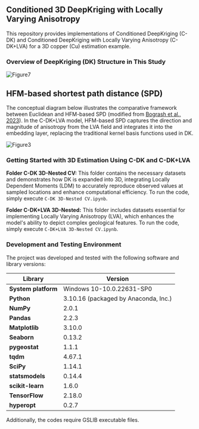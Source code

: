 ## Conditioned 3D DeepKriging with Locally Varying Anisotropy

This repository provides implementations of Conditioned DeepKriging (C-DK) and Conditioned DeepKriging with Locally Varying Anisotropy (C-DK+LVA) for a 3D copper (Cu) estimation example.

### Overview of DeepKriging (DK) Structure in This Study
![Figure7](https://github.com/user-attachments/assets/15386a99-327f-45c5-9869-e93e7632f673)

## HFM-based shortest path distance (SPD)
The conceptual diagram below illustrates the comparative framework between Euclidean and HFM-based SPD (modified from [Bogrash et al., 2023](https://www.earthdoc.org/content/papers/10.3997/2214-4609.202335075)). In the C-DK+LVA model, HFM-based SPD captures the direction and magnitude of anisotropy from the LVA field and integrates it into the embedding layer, replacing the traditional kernel basis functions used in DK.

![Figure3](https://github.com/user-attachments/assets/b39c7a13-32ce-45d4-b516-6e0860a3d504)

### Getting Started with 3D Estimation Using C-DK and C-DK+LVA

**Folder C-DK 3D-Nested CV:** This folder contains the necessary datasets and demonstrates how DK is expanded into 3D, integrating Locally Dependent Moments (LDM) to accurately reproduce observed values at sampled locations and enhance computational efficiency. To run the code, simply execute `C-DK 3D-Nested CV.ipynb`.

**Folder C-DK+LVA 3D-Nested:** This folder includes datasets essential for implementing Locally Varying Anisotropy (LVA), which enhances the model's ability to depict complex geological features. To run the code, simply execute `C-DK+LVA 3D-Nested CV.ipynb`.

### Development and Testing Environment
The project was developed and tested with the following software and library versions:

| **Library**         | **Version** |
|---------------------|-------------|
| **System platform** | Windows 10-10.0.22631-SP0 |
| **Python**          | 3.10.16 (packaged by Anaconda, Inc.) |
| **NumPy**           | 2.0.1 |
| **Pandas**          | 2.2.3 |
| **Matplotlib**      | 3.10.0 |
| **Seaborn**         | 0.13.2 |
| **pygeostat**       | 1.1.1 |
| **tqdm**            | 4.67.1 |
| **SciPy**           | 1.14.1 |
| **statsmodels**     | 0.14.4 |
| **scikit-learn**    | 1.6.0 |
| **TensorFlow**      | 2.18.0 |
| **hyperopt**        | 0.2.7 |

Additionally, the codes require GSLIB executable files.
